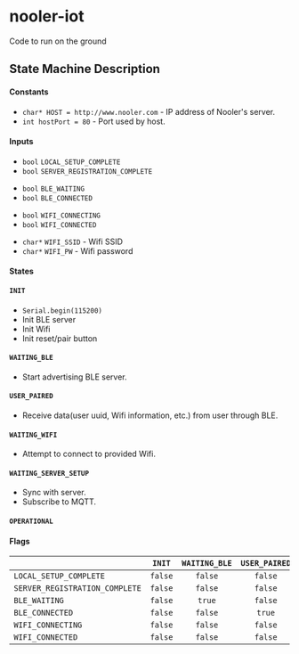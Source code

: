 # nooler-iot
Code to run on the ground

## State Machine Description

#### Constants
<!-- - `int MODE_BLE = 0` - The device is using its radio for BLE.
- `int MODE_WIFI = 1` - The device is using its radio for  Wifi. -->
- `char* HOST = http://www.nooler.com` - IP address of Nooler's server.
- `int hostPort = 80` - Port used by host.

#### Inputs 
<!-- Setup flags -->
- `bool` `LOCAL_SETUP_COMPLETE`
- `bool` `SERVER_REGISTRATION_COMPLETE`
<!-- BLE flags -->
- `bool` `BLE_WAITING`
- `bool` `BLE_CONNECTED`
<!-- Wifi flags -->
- `bool` `WIFI_CONNECTING`
- `bool` `WIFI_CONNECTED`
<!-- Wifi metadata -->
- `char*` `WIFI_SSID` - Wifi SSID
- `char*` `WIFI_PW` - Wifi password
<!-- - `int` `OPEATION_MODE` - Either `MODE_BLE` or `MODE_WIFI`. -->

#### States 

#### `INIT`
  - `Serial.begin(115200)`
  - Init BLE server
  - Init Wifi
  - Init reset/pair button

#### `WAITING_BLE`
- Start advertising BLE server.

#### `USER_PAIRED`
- Receive data(user uuid, Wifi information, etc.) from user through BLE.

#### `WAITING_WIFI`
- Attempt to connect to provided Wifi.

#### `WAITING_SERVER_SETUP`
- Sync with server.
- Subscribe to MQTT.

#### `OPERATIONAL`

#### Flags
|               |`INIT`|`WAITING_BLE`|`USER_PAIRED`|`WAITING_WIFI`|`WAITING_SERVER_SETUP`|`OPERATIONAL`|
| ----------------------         |:-----:|:-----:|:-----:|:-----:|:-----:|:-----:|
| `LOCAL_SETUP_COMPLETE`         |`false`|`false`|`false`|`true` |`true` |`true` |
| `SERVER_REGISTRATION_COMPLETE` |`false`|`false`|`false`|`false`|`false`|`true`|
| `BLE_WAITING`                  |`false`|`true` |`false`|`false`|`false`|`false`|
| `BLE_CONNECTED`                |`false`|`false`|`true` |`false`|`false`|`false`|
| `WIFI_CONNECTING`              |`false`|`false`|`false`|`true` |`false`|`false`|
| `WIFI_CONNECTED`               |`false`|`false`|`false`|`false`|`true` |`true` |




